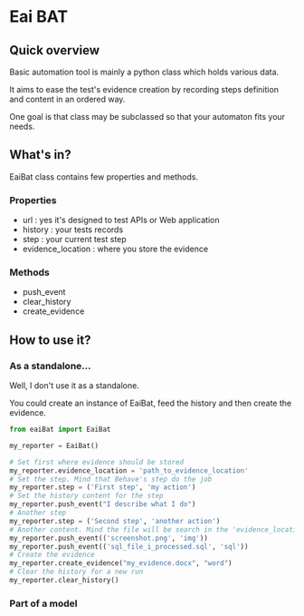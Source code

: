# Eai BAT

## Quick overview

Basic automation tool is mainly a python class which holds various data.

It aims to ease the test's evidence creation by recording steps definition and 
content in an ordered way.

One goal is that class may be subclassed so that your automaton fits your needs.

## What's in?

EaiBat class contains few properties and methods. 

### Properties

- url : yes it's designed to test APIs or Web application
- history : your tests records
- step : your current test step
- evidence_location :  where you store the evidence

### Methods

- push_event
- clear_history
- create_evidence

## How to use it?

### As a standalone...

Well, I don't use it as a standalone. 

You could create an instance of EaiBat, feed the history and then create the evidence.



```python
from eaiBat import EaiBat

my_reporter = EaiBat()

# Set first where evidence should be stored
my_reporter.evidence_location = 'path_to_evidence_location'
# Set the step. Mind that Behave's step do the job
my_reporter.step = ('First step', 'my action')
# Set the history content for the step
my_reporter.push_event("I describe what I do")
# Another step
my_reporter.step = ('Second step', 'another action')
# Another content. Mind the file will be search in the 'evidence_location'
my_reporter.push_event(('screenshot.png', 'img'))
my_reporter.push_event(('sql_file_i_processed.sql', 'sql'))
# Create the evidence
my_reporter.create_evidence("my_evidence.docx", "word")
# Clear the history for a new run
my_reporter.clear_history()
```

### Part of a model